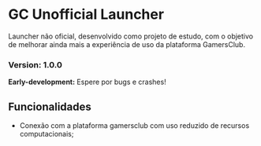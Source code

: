 # GC Unofficial Launcher 

Launcher não oficial, desenvolvido como projeto de estudo, com o objetivo de melhorar ainda mais a experiência de uso da plataforma GamersClub.

### Version: 1.0.0
**Early-development:** Espere por bugs e crashes!

## Funcionalidades

* Conexão com a plataforma gamersclub com uso reduzido de recursos computacionais;
